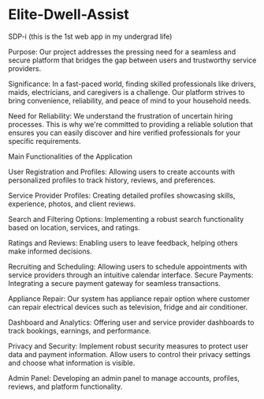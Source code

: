 # Elite-Dwell-Assist
SDP-i  (this is the 1st web app in my undergrad life) 

Purpose: Our project addresses the pressing need for a seamless and secure platform that bridges the gap between users and trustworthy service providers.

Significance: In a fast-paced world, finding skilled professionals like drivers, maids, electricians, and caregivers is a challenge. Our platform strives to bring convenience, reliability, and peace of mind to your household needs.

Need for Reliability: We understand the frustration of uncertain hiring processes. This is why we're committed to providing a reliable solution that ensures you can easily discover and hire verified professionals for your specific requirements.

Main Functionalities of the Application

User Registration and Profiles: Allowing users to create accounts with personalized profiles to track history, reviews, and preferences.

Service Provider Profiles: Creating detailed profiles showcasing skills, experience, photos, and client reviews.

Search and Filtering Options: Implementing a robust search functionality based on location, services, and ratings.

Ratings and Reviews: Enabling users to leave feedback, helping others make informed decisions.

Recruiting and Scheduling: Allowing users to schedule appointments with service providers through an intuitive calendar interface.
Secure Payments: Integrating a secure payment gateway for seamless transactions.

Appliance Repair: Our system has appliance repair option where customer can repair electrical devices such as television, fridge and air conditioner.

Dashboard and Analytics: Offering user and service provider dashboards to track bookings, earnings, and performance.

Privacy and Security: Implement robust security measures to protect user data and payment information. Allow users to control their privacy settings and choose what information is visible.

Admin Panel: Developing an admin panel to manage accounts, profiles, reviews, and platform functionality.
